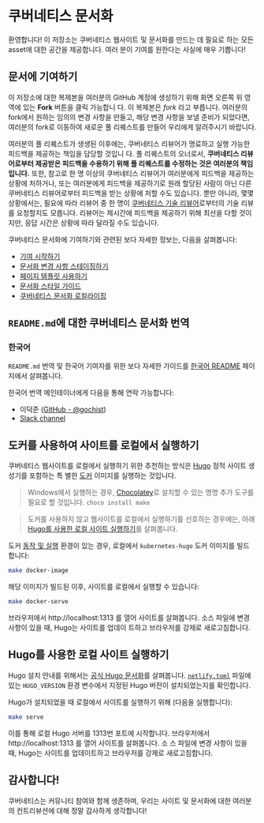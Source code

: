 # 쿠버네티스 문서화

환영합니다! 이 저장소는 쿠버네티스 웹사이트 및 문서화를 만드는 데 필요로 하는 모든 asset에 대한 공간을 제공합니다. 여러 분이 기여를 원한다는 사실에 매우 기쁩니다!

## 문서에 기여하기

이 저장소에 대한 복제본을 여러분의 GitHub 계정에 생성하기 위해 화면 오른쪽 위 영역에 있는 **Fork** 버튼을 클릭 가능합니 다. 이 복제본은 *fork* 라고 부릅니다. 여러분의 fork에서 원하는 임의의 변경 사항을 만들고, 해당 변경 사항을 보낼 준비가  되었다면, 여러분의 fork로 이동하여 새로운 풀 리퀘스트를 만들어 우리에게 알려주시기 바랍니다.

여러분의 풀 리퀘스트가 생생된 이후에는, 쿠버네티스 리뷰어가 명료하고 실행 가능한 피드백을 제공하는 책임을 담당할 것입니 다. 풀 리퀘스트의 오너로서, **쿠버네티스 리뷰어로부터 제공받은 피드백을 수용하기 위해 풀 리퀘스트를 수정하는 것은 여러분의 책임입니다.** 또한, 참고로 한 명 이상의 쿠버네티스 리뷰어가 여러분에게 피드백을 제공하는 상황에 처하거나, 또는 여러분에게 피드백을 제공하기로 원래 할당된 사람이 아닌 다른 쿠버네티스 리뷰어로부터 피드백을 받는 상황에 처할 수도 있습니다.  뿐만 아니라, 몇몇 상황에서는, 필요에 따라 리뷰어 중 한 명이 [쿠버네티스 기술 리뷰어](https://github.com/kubernetes/website/wiki/Tech-reviewers)로부터의 기술 리뷰를 요청할지도 모릅니다. 리뷰어는 제시간에 피드백을 제공하기 위해 최선을 다할 것이지만, 응답 시간은 상황에 따라 달라질 수도 있습니다.

쿠버네티스 문서화에 기여하기와 관련된 보다 자세한 정보는, 다음을 살펴봅니다:

* [기여 시작하기](https://kubernetes.io/docs/contribute/start/)
* [문서화 변경 사항 스테이징하기](http://kubernetes.io/docs/contribute/intermediate#view-your-changes-locally)
* [페이지 템플릿 사용하기](http://kubernetes.io/docs/contribute/style/page-templates/)
* [문서화 스타일 가이드](http://kubernetes.io/docs/contribute/style/style-guide/)
* [쿠버네티스 문서화 로컬라이징](https://kubernetes.io/docs/contribute/localization/)

## `README.md`에 대한 쿠버네티스 문서화 번역

### 한국어

`README.md` 번역 및 한국어 기여자를 위한 보다 자세한 가이드를 [한국어 README](README-ko.md) 페이지에서 살펴봅니다.

한국어 번역 메인테이너에게 다음을 통해 연락 가능합니다:

* 이덕준 ([GitHub - @gochist](https://github.com/gochist))
* [Slack channel](https://kubernetes.slack.com/messages/kubernetes-docs-ko)

## 도커를 사용하여 사이트를 로컬에서 실행하기

쿠버네티스 웹사이트를 로컬에서 실행하기 위한 추천하는 방식은 [Hugo](https://gohugo.io) 정적 사이트 생성기를 포함하는 특 별한 [도커](https://docker.com) 이미지를 실행하는 것입니다.

> Windows에서 실행하는 경우, [Chocolatey](https://chocolatey.org)로 설치할 수 있는 명명 추가 도구를 필요로 할 것입니다. `choco install make`

> 도커를 사용하지 않고 웹사이트를 로컬에서 실행하기를 선호하는 경우에는, 아래 [Hugo를 사용한 로컬 사이트 실행하기](#hugo를-사용한-로컬-사이트-실행하기)를 살펴봅니다.

도커 [동작 및 실행](https://www.docker.com/get-started) 환경이 있는 경우, 로컬에서 `kubernetes-hugo` 도커 이미지를 빌드 합니다:

```bash
make docker-image
```

해당 이미지가 빌드된 이후, 사이트를 로컬에서 실행할 수 있습니다:

```bash
make docker-serve
```

브라우저에서 http://localhost:1313 를 열어 사이트를 살펴봅니다. 소스 파일에 변경 사항이 있을 때, Hugo는 사이트를 업데이 트하고 브라우저를 강제로 새로고침합니다.

## Hugo를 사용한 로컬 사이트 실행하기

Hugo 설치 안내를 위해서는 [공식 Hugo 문서화](https://gohugo.io/getting-started/installing/)를 살펴봅니다. [`netlify.toml`](netlify.toml#L9) 파일에 있는 `HUGO_VERSION` 환경 변수에서 지정된 Hugo 버전이 설치되었는지를 확인합니다.

Hugo가 설치되었을 때 로컬에서 사이트를 실행하기 위해 (다음을 실행합니다):

```bash
make serve
```

이를 통해 로컬 Hugo 서버를 1313번 포트에 시작합니다. 브라우저에서 http://localhost:1313 를 열어 사이트를 살펴봅니다. 소 스 파일에 변경 사항이 있을 때, Hugo는 사이트를 업데이트하고 브라우저를 강제로 새로고침합니다.

## 감사합니다!

쿠버네티스는 커뮤니티 참여와 함께 생존하며, 우리는 사이트 및 문서화에 대한 여러분의 컨트리뷰션에 대해 정말 감사하게 생각합니다!
